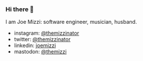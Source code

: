 ### Hi there 👋

I am Joe Mizzi: software engineer, musician, husband.

* instagram: <a href="https://instagram.com/themizzinator">@themizzinator</a>
* twitter: <a href="https://instagram.com/themizzinator">@themizzinator</a>
* linkedin: <a href="https://www.linkedin.com/in/joemizzi/">joemizzi</a>
* mastodon: <a rel="me" href="https://mastodon.social/@themizzi">@themizzi</a>
